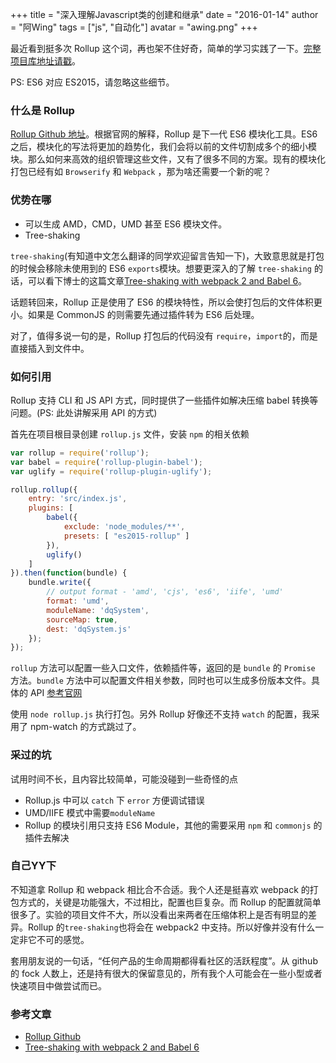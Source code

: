 +++
title = "深入理解Javascript类的创建和继承"
date = "2016-01-14"
author = "阿Wing"
tags = ["js", "自动化"]
avatar = "awing.png"
+++

最近看到挺多次 Rollup 这个词，再也架不住好奇，简单的学习实践了一下。[完整项目库地址请戳](https://github.com/jyu213/rollup-demo)。

PS: ES6 对应 ES2015，请忽略这些细节。

### 什么是 Rollup
[Rollup Github 地址](https://github.com/rollup/rollup)。根据官网的解释，Rollup 是下一代 ES6 模块化工具。ES6 之后，模块化的写法将更加的趋势化，我们会将以前的文件切割成多个的细小模块。那么如何来高效的组织管理这些文件，又有了很多不同的方案。现有的模块化打包已经有如
`Browserify` 和 `Webpack` ，那为啥还需要一个新的呢？

### 优势在哪
* 可以生成 AMD，CMD，UMD 甚至 ES6 模块文件。
* Tree-shaking

`tree-shaking`(有知道中文怎么翻译的同学欢迎留言告知一下)，大致意思就是打包的时候会移除未使用到的 ES6 `exports`模块。想要更深入的了解 `tree-shaking` 的话，可以看下博士的这篇文章[Tree-shaking with webpack 2 and Babel 6](http://www.2ality.com/2015/12/webpack-tree-shaking.html)。

话题转回来，Rollup 正是使用了 ES6 的模块特性，所以会使打包后的文件体积更小。如果是 CommonJS 的则需要先通过插件转为 ES6 后处理。

对了，值得多说一句的是，Rollup 打包后的代码没有 `require`，`import`的，而是直接插入到文件中。

### 如何引用
Rollup 支持 CLI 和 JS API 方式，同时提供了一些插件如解决压缩 babel 转换等问题。(PS: 此处讲解采用 API 的方式)

首先在项目根目录创建 `rollup.js` 文件，安装 `npm` 的相关依赖

```javascript
var rollup = require('rollup');
var babel = require('rollup-plugin-babel');
var uglify = require('rollup-plugin-uglify');

rollup.rollup({
    entry: 'src/index.js',
    plugins: [
        babel({
            exclude: 'node_modules/**',
            presets: [ "es2015-rollup" ]
        }),
        uglify()
    ]
}).then(function(bundle) {
    bundle.write({
        // output format - 'amd', 'cjs', 'es6', 'iife', 'umd'
        format: 'umd',
        moduleName: 'dqSystem',
        sourceMap: true,
        dest: 'dqSystem.js'
    });
});
```

`rollup` 方法可以配置一些入口文件，依赖插件等，返回的是 `bundle` 的 `Promise` 方法。`bundle` 方法中可以配置文件相关参数，同时也可以生成多份版本文件。具体的 API [参考官网](https://github.com/rollup/rollup/wiki/JavaScript-API)

使用 `node rollup.js` 执行打包。另外 Rollup 好像还不支持 `watch` 的配置，我采用了 npm-watch 的方式跳过了。

### 采过的坑
试用时间不长，且内容比较简单，可能没碰到一些奇怪的点

* Rollup.js 中可以 `catch` 下 `error` 方便调试错误
* UMD/IIFE 模式中需要`moduleName`
* Rollup 的模块引用只支持 ES6 Module，其他的需要采用 `npm` 和 `commonjs` 的插件去解决

### 自己YY下
不知道拿 Rollup 和 webpack 相比合不合适。我个人还是挺喜欢 webpack 的打包方式的，关键是功能强大，不过相比，配置也巨复杂。而 Rollup 的配置就简单很多了。实验的项目文件不大，所以没看出来两者在压缩体积上是否有明显的差异。Rollup 的`tree-shaking`也将会在 webpack2 中支持。所以好像并没有什么一定非它不可的感觉。

套用朋友说的一句话，“任何产品的生命周期都得看社区的活跃程度”。从 github 的 fock 人数上，还是持有很大的保留意见的，所有我个人可能会在一些小型或者快速项目中做尝试而已。

### 参考文章
* [Rollup Github](https://github.com/rollup/rollup)
* [Tree-shaking with webpack 2 and Babel 6](http://www.2ality.com/2015/12/webpack-tree-shaking.html)
